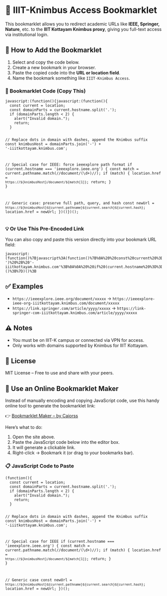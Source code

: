 

  <h1>🔖 IIIT-Knimbus Access Bookmarklet</h1>

  <p>
    This bookmarklet allows you to redirect academic URLs like
    <strong>IEEE, Springer, Nature</strong>, etc. to the <strong>IIIT Kottayam Knimbus proxy</strong>,
    giving you full-text access via institutional login.
  </p>

  <h2>📌 How to Add the Bookmarklet</h2>
  <ol>
    <li>Select and copy the code below.</li>
    <li>Create a new bookmark in your browser.</li>
    <li>Paste the copied code into the <strong>URL or location field</strong>.</li>
    <li>Name the bookmark something like <code>IIIT-Knimbus Access</code>.</li>
  </ol>

  <h3>🔧 Bookmarklet Code (Copy This)</h3>
  <pre><code>javascript:(function(){javascript:(function(){
  const current = location;
  const domainParts = current.hostname.split('.');
  if (domainParts.length &lt; 2) {
    alert("Invalid domain.");
    return;
  }

  // Replace dots in domain with dashes, append the Knimbus suffix
  const knimbusHost = domainParts.join('-') + '-iiitkottayam.knimbus.com';

  // Special case for IEEE: force ieeexplore path format
  if (current.hostname === 'ieeexplore.ieee.org') {
    const match = current.pathname.match(/\/document\/(\d+)\//);
    if (match) {
      location.href = `https://${knimbusHost}/document/${match[1]}`;
      return;
    }
  }

  // Generic case: preserve full path, query, and hash
  const newUrl = `https://${knimbusHost}${current.pathname}${current.search}${current.hash}`;
  location.href = newUrl;
})()})();</code></pre>

  <h3>💡 Or Use This Pre-Encoded Link</h3>
  <p>
    You can also copy and paste this version directly into your bookmark URL field:
  </p>
  <pre><code>javascript:(function()%7Bjavascript%3A(function()%7B%0A%20%20const%20current%20%3D%20location%3B%0A%20%20const%20domainParts%20%3D%20current.hostname.split('.')%3B%0A%20%20if%20(domainParts.length%20%3C%202)%20%7B%0A%20%20%20%20alert(%22Invalid%20domain.%22)%3B%0A%20%20%20%20return%3B%0A%20%20%7D%0A%0A%20%20const%20knimbusHost%20%3D%20domainParts.join('-')%20%2B%20'-iiitkottayam.knimbus.com'%3B%0A%0A%20%20if%20(current.hostname%20%3D%3D%3D%20'ieeexplore.ieee.org')%20%7B%0A%20%20%20%20const%20match%20%3D%20current.pathname.match(%2F%5C%2Fdocument%5C%2F(%5Cd%2B)%5C%2F%2F)%3B%0A%20%20%20%20if%20(match)%20%7B%0A%20%20%20%20%20%20location.href%20%3D%20%60https%3A%2F%2F%24%7BknimbusHost%7D%2Fdocument%2F%24%7Bmatch%5B1%5D%7D%60%3B%0A%20%20%20%20%20%20return%3B%0A%20%20%20%20%7D%0A%20%20%7D%0A%0A%20%20const%20newUrl%20%3D%20%60https%3A%2F%2F%24%7BknimbusHost%7D%24%7Bcurrent.pathname%7D%24%7Bcurrent.search%7D%24%7Bcurrent.hash%7D%60%3B%0A%20%20location.href%20%3D%20newUrl%3B%0A%7D)()%3B%7D)()%3B</code></pre>

  <h2>✅ Examples</h2>
  <ul>
    <li><code>https://ieeexplore.ieee.org/document/xxxxx</code> → <code>https://ieeexplore-ieee-org-iiitkottayam.knimbus.com/document/xxxxx</code></li>
    <li><code>https://link.springer.com/article/yyyy/xxxxx</code> → <code>https://link-springer-com-iiitkottayam.knimbus.com/article/yyyy/xxxxx</code></li>
  </ul>

  <h2>⚠️ Notes</h2>
  <ul>
    <li>You must be on IIIT-K campus or connected via VPN for access.</li>
    <li>Only works with domains supported by Knimbus for IIIT Kottayam.</li>
  </ul>

  <h2>📄 License</h2>
  <p>MIT License – Free to use and share with your peers.</p>

</body>
</html>


<h2>🚀 Use an Online Bookmarklet Maker</h2>

<p>
Instead of manually encoding and copying JavaScript code, use this handy online tool to generate the bookmarklet link:
</p>

<p>
  👉 <a href="https://caiorss.github.io/bookmarklet-maker/" target="_blank" rel="noopener noreferrer">
    Bookmarklet Maker – by Caiorss
  </a>
</p>

<p>Here’s what to do:</p>
<ol>
  <li>Open the site above.</li>
  <li>Paste the JavaScript code below into the editor box.</li>
  <li>It will generate a clickable link.</li>
  <li>Right-click → Bookmark it (or drag to your bookmarks bar).</li>
</ol>

<h3>📋 JavaScript Code to Paste</h3>
<pre><code>(function(){
  const current = location;
  const domainParts = current.hostname.split('.');
  if (domainParts.length < 2) {
    alert("Invalid domain.");
    return;
  }

  // Replace dots in domain with dashes, append the Knimbus suffix
  const knimbusHost = domainParts.join('-') + '-iiitkottayam.knimbus.com';

  // Special case for IEEE
  if (current.hostname === 'ieeexplore.ieee.org') {
    const match = current.pathname.match(/\/document\/(\d+)\//);
    if (match) {
      location.href = `https://${knimbusHost}/document/${match[1]}`;
      return;
    }
  }

  // Generic case
  const newUrl = `https://${knimbusHost}${current.pathname}${current.search}${current.hash}`;
  location.href = newUrl;
})();</code></pre>
